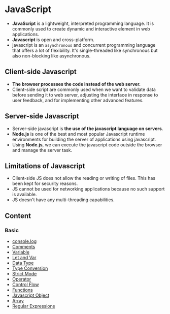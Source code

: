 # JavaScript

+ **JavaScript** is a lightweight, interpreted programming language. It is commonly used to create dynamic and interactive element in web applications.
+ **Javascript** is open and cross-platform.
+ javascript is an `asynchronous` and concurrent programming language that offers a lot of flexibility. It's single-threaded like synchronous but also non-blocking like asynchronous.

## Client-side Javascript

+ **The browser processes the code instead of the web server.**
+ Client-side script are commonly used when we want to validate data before sending it to web server, adjusting the interface in response to user feedback, and for implementing other advanced features.

## Server-side Javascript

+ Server-side javascript is **the use of the javascript language on servers**.
+ **Node.js** is one of the best and most popular Javascript runtime environments for building the server of applications using javascript.
+ Using **Node.js**, we can execute the javascript code outside the browser and manage the server task.

## Limitations of Javascript
+ Client-side JS does not allow the reading or writing of files. This has been kept for security reasons.
+ JS cannot be used for networking applications because no such support is available.
+ JS doesn't have any multi-threading capabilities.

## Content
### Basic

+ [console.log](./Console_Method.md)
+ [Comments](./Comments.md)
+ [Variable](./Variable.md)
+ [Let and Var](./Let_and_Var.md)
+ [Data Type](./Data_type.md)
+ [Type Conversion](./Type_Conversion.md) 
+ [Strict Mode](./Strict_Mode.md)
+ [Operator](./Operator.md)
+ [Control Flow](./Control_Flow.md)
+ [Functions](./Function.md)
+ [Javascript Object](./Javascript_Object.md)
+ [Array](./Array.md)
+ [Regular Expressions](./Regular_expression.md)



